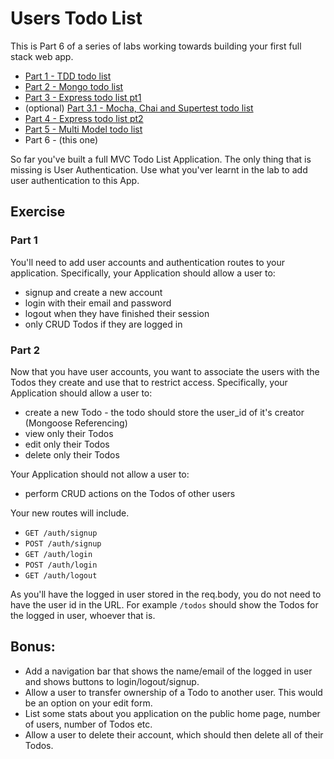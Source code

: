 # Users Todo List

This is Part 6 of a series of labs working towards building your first full stack web app.

- [Part 1 - TDD todo list](https://github.com/wdi-sg/tdd-todo-list)
- [Part 2 - Mongo todo list](https://github.com/wdi-sg/mongo-todo-list)
- [Part 3 - Express todo list pt1](https://github.com/wdi-sg/express-todo-list-pt1)
- (optional) [Part 3.1 - Mocha, Chai and Supertest todo list](https://github.com/wdi-sg/mocha-todo-list)
- [Part 4 - Express todo list pt2](https://github.com/wdi-sg/express-todo-list-pt2)
- [Part 5 - Multi Model todo list](https://github.com/wdi-sg/multi-model-todo-list)
- Part 6 - (this one)

So far you've built a full MVC Todo List Application. The only thing that is missing is User Authentication. Use what you'ver learnt in the lab to add user authentication to this App.

## Exercise

### Part 1
You'll need to add user accounts and authentication routes to your application. Specifically, your Application should allow a user to:
- signup and create a new account
- login with their email and password
- logout when they have finished their session
- only CRUD Todos if they are logged in

### Part 2
Now that you have user accounts, you want to associate the users with the Todos they create and use that to restrict access. Specifically, your Application should allow a user to:
- create a new Todo - the todo should store the user_id of it's creator (Mongoose Referencing)
- view only their Todos
- edit only their Todos
- delete only their Todos

Your Application should not allow a user to:
- perform CRUD actions on the Todos of other users

Your new routes will include.

- `GET /auth/signup`
- `POST /auth/signup`
- `GET /auth/login`
- `POST /auth/login`
- `GET /auth/logout`

As you'll have the logged in user stored in the req.body, you do not need to have the user id in the URL. For example `/todos` should show the Todos for the logged in user, whoever that is.

## Bonus:
- Add a navigation bar that shows the name/email of the logged in user and shows buttons to login/logout/signup.
- Allow a user to transfer ownership of a Todo to another user. This would be an option on your edit form.
- List some stats about you application on the public home page, number of users, number of Todos etc.
- Allow a user to delete their account, which should then delete all of their Todos.
